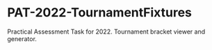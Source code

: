 # PAT-2022-TournamentFixtures
Practical Assessment Task for 2022. Tournament bracket viewer and generator.
